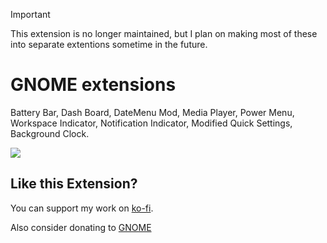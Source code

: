 > [!IMPORTANT]  
> This extension is no longer maintained, but I plan on making most of these into separate extentions sometime in the future.

# GNOME extensions
Battery Bar, Dash Board, DateMenu Mod, Media Player, Power Menu, Workspace Indicator, Notification Indicator, Modified Quick Settings, Background Clock.

<img src="https://github.com/Aylur/gnome-extensions/blob/main/data/screenshot.png">

## Like this Extension?

You can support my work on [ko-fi](https://ko-fi.com/aylur).

Also consider donating to [GNOME](https://www.gnome.org/support-gnome/donate/)
